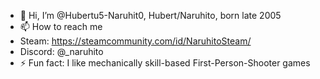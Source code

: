 - 👋 Hi, I’m @Hubertu5-Naruhit0, Hubert/Naruhito, born late 2005
- 📫 How to reach me
- Steam: https://steamcommunity.com/id/NaruhitoSteam/
- Discord: @_naruhito
- ⚡ Fun fact: I like mechanically skill-based First-Person-Shooter games
